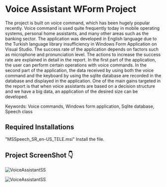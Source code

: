 # Voice Assistant WForm Project

The project is built on voice command, which has been hugely popular recently. Voice command is used quite frequently today in mobile operating systems, personal home assistants, and many other areas such as the banking sector. 
The application was developed in English language due to the Turkish language library insufficiency in Windows Form Application on Visual Studio. The success rate of the application depends on factors such as microphone and pronunciation level.
The actions to increase the success rate are explained in detail in the report.
In the first part of the application, the user can perform certain operations with voice commands.
In the second part of the application, the data received by using both the voice command and the keyboard by using the sqlite database are recorded in the database and displayed in the application. 
One of the main gains targeted in the report is that when voice assistants are based on a decision structure and we have a big data, an application of the desired size can be developed. 
 
Keywords: Voice commands, Windows form application, Sqlite database, Speech class


## Required Installations

"MSSpeech_SR_en-US_TELE.msi" Install the file.


## Project ScreenShot :point_down:



![VoiceAssistantSS](https://github.com/BurakGomec/Voice_Assistant_WForm_Internship_Project/blob/master/ss/ss1.png?raw=true)



![VoiceAssistantSS](https://github.com/BurakGomec/Voice_Assistant_WForm_Internship_Project/blob/master/ss/ss2.png?raw=true)
